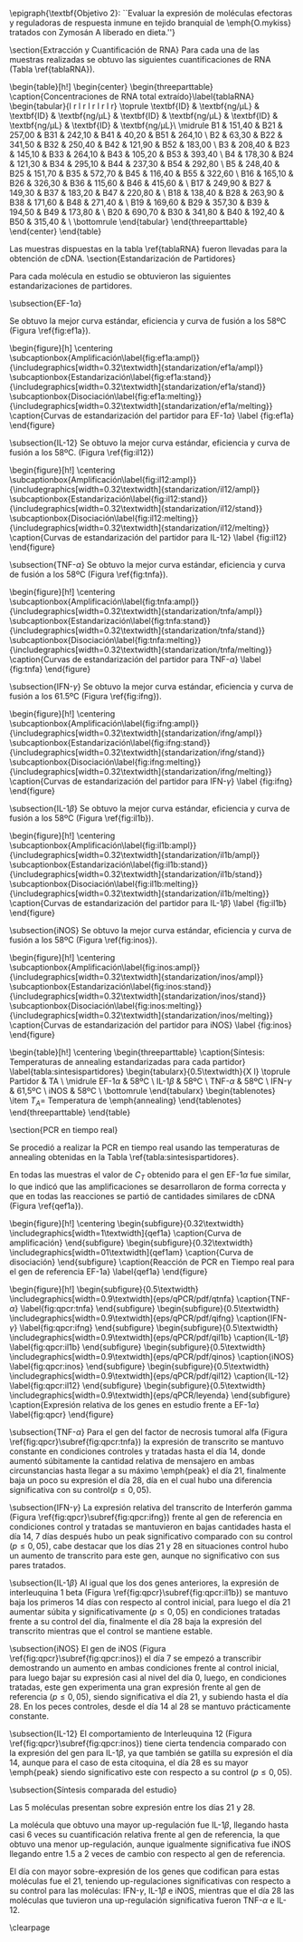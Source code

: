 \epigraph{\textbf{Objetivo 2}: ``Evaluar la expresión de moléculas efectoras y reguladoras de respuesta inmune en tejido branquial de \emph{O.mykiss} tratados con Zymosán A liberado en dieta.''}

\section{Extracción y Cuantificación de RNA}
Para cada una de las muestras realizadas se obtuvo las siguientes cuantificaciones de RNA (Tabla \ref{tablaRNA}).

\begin{table}[h!]
    \begin{center}
        \begin{threeparttable}
            \caption{Concentraciones de RNA total extraído}\label{tablaRNA}
            \begin{tabular}{l r l r l r l r l r}
            	\toprule
            	\textbf{ID}   & \textbf{ng/µL} & \textbf{ID} & \textbf{ng/µL} & \textbf{ID} & \textbf{ng/µL} & \textbf{ID} & \textbf{ng/µL} & \textbf{ID} & \textbf{ng/µL}\\
            	\midrule
            	B1    & 151,40 & B21 & 257,00 & B31 & 242,10 & B41 & 40,20 & B51 & 264,10 \\
            	B2 & 63,30 & B22 & 341,50 & B32 & 250,40 & B42 & 121,90 & B52 & 183,00 \\
            	B3 & 208,40 & B23 & 145,10 & B33 & 264,10 & B43 & 105,20 & B53 & 393,40 \\
            	B4 & 178,30 & B24 & 121,30 & B34 & 295,10 & B44 & 237,30 & B54 & 292,80 \\
            	B5 & 248,40 & B25 & 151,70 & B35 & 572,70 & B45 & 116,40 & B55 & 322,60 \\
            	B16 & 165,10 & B26 & 326,30 & B36 & 115,60 & B46 & 415,60 & \\
            	B17 & 249,90 & B27 & 149,30 & B37 & 183,20 & B47 & 220,80 & \\
            	B18 & 138,40 & B28 & 263,90 & B38 & 171,60 & B48 & 271,40 & \\
            	B19 & 169,60 & B29 & 357,30 & B39 & 194,50 & B49 & 173,80 & \\
            	B20 & 690,70 & B30 & 341,80 & B40 & 192,40 & B50 & 315,40 & \\
                \bottomrule
            \end{tabular}
        \end{threeparttable}
    \end{center}
\end{table}

Las muestras dispuestas en la tabla \ref{tablaRNA} fueron llevadas para la obtención de cDNA.
\section{Estandarización de Partidores}

Para cada molécula en estudio se obtuvieron las siguientes estandarizaciones de partidores.

\subsection{EF-1$\alpha$}

Se obtuvo la mejor curva estándar, eficiencia y curva de fusión a los 58ºC (Figura \ref{fig:ef1a}).

\begin{figure}[h]
	\centering
   		\subcaptionbox{Amplificación\label{fig:ef1a:ampl}}
		{\includegraphics[width=0.32\textwidth]{standarization/ef1a/ampl}}
		\subcaptionbox{Estandarización\label{fig:ef1a:stand}}
		{\includegraphics[width=0.32\textwidth]{standarization/ef1a/stand}}
		\subcaptionbox{Disociación\label{fig:ef1a:melting}}
		{\includegraphics[width=0.32\textwidth]{standarization/ef1a/melting}}
        \caption{Curvas de estandarización del partidor para EF-1$\alpha$}
    \label {fig:ef1a}
\end{figure}


\subsection{IL-12}
Se obtuvo la mejor curva estándar, eficiencia y curva de fusión a los 58ºC. (Figura \ref{fig:il12})

\begin{figure}[h!]
	\centering
   		\subcaptionbox{Amplificación\label{fig:il12:ampl}}
		{\includegraphics[width=0.32\textwidth]{standarization/il12/ampl}}
		\subcaptionbox{Estandarización\label{fig:il12:stand}}
		{\includegraphics[width=0.32\textwidth]{standarization/il12/stand}}
		\subcaptionbox{Disociación\label{fig:il12:melting}}
		{\includegraphics[width=0.32\textwidth]{standarization/il12/melting}}
        \caption{Curvas de estandarización del partidor para IL-12}
        \label {fig:il12}
\end{figure}

\subsection{TNF-$\alpha$}
Se obtuvo la mejor curva estándar, eficiencia y curva de fusión a los 58ºC (Figura \ref{fig:tnfa}).

\begin{figure}[h!]
\centering
   \subcaptionbox{Amplificación\label{fig:tnfa:ampl}}
		{\includegraphics[width=0.32\textwidth]{standarization/tnfa/ampl}}
		\subcaptionbox{Estandarización\label{fig:tnfa:stand}}
		{\includegraphics[width=0.32\textwidth]{standarization/tnfa/stand}}
		\subcaptionbox{Disociación\label{fig:tnfa:melting}}
		{\includegraphics[width=0.32\textwidth]{standarization/tnfa/melting}}
        \caption{Curvas de estandarización del partidor para TNF-$\alpha$}
    \label {fig:tnfa}
\end{figure}

\subsection{IFN-$\gamma$}
Se obtuvo la mejor curva estándar, eficiencia y curva de fusión a los 61.5ºC (Figura \ref{fig:ifng}).

\begin{figure}[h!]
\centering
   		\subcaptionbox{Amplificación\label{fig:ifng:ampl}}
		{\includegraphics[width=0.32\textwidth]{standarization/ifng/ampl}}
		\subcaptionbox{Estandarización\label{fig:ifng:stand}}
		{\includegraphics[width=0.32\textwidth]{standarization/ifng/stand}}
		\subcaptionbox{Disociación\label{fig:ifng:melting}}
		{\includegraphics[width=0.32\textwidth]{standarization/ifng/melting}}
         \caption{Curvas de estandarización del partidor para IFN-$\gamma$}
         \label {fig:ifng}
    \end{figure}

\subsection{IL-1$\beta$}
Se obtuvo la mejor curva estándar, eficiencia y curva de fusión a los 58ºC (Figura \ref{fig:il1b}).

\begin{figure}[h!]
\centering
   \subcaptionbox{Amplificación\label{fig:il1b:ampl}}
		{\includegraphics[width=0.32\textwidth]{standarization/il1b/ampl}}
		\subcaptionbox{Estandarización\label{fig:il1b:stand}}
		{\includegraphics[width=0.32\textwidth]{standarization/il1b/stand}}
		\subcaptionbox{Disociación\label{fig:il1b:melting}}
		{\includegraphics[width=0.32\textwidth]{standarization/il1b/melting}}
        \caption{Curvas de estandarización del partidor para IL-1$\beta$}
    \label {fig:il1b}
\end{figure}

\subsection{iNOS}
Se obtuvo la mejor curva estándar, eficiencia y curva de fusión a los 58ºC (Figura \ref{fig:inos}).

\begin{figure}[h!]
\centering
   \subcaptionbox{Amplificación\label{fig:inos:ampl}}
		{\includegraphics[width=0.32\textwidth]{standarization/inos/ampl}}
		\subcaptionbox{Estandarización\label{fig:inos:stand}}
		{\includegraphics[width=0.32\textwidth]{standarization/inos/stand}}
		\subcaptionbox{Disociación\label{fig:inos:melting}}
		{\includegraphics[width=0.32\textwidth]{standarization/inos/melting}}
        \caption{Curvas de estandarización del partidor para iNOS}
    \label {fig:inos}
\end{figure}

\begin{table}[h!]
	\centering
	\begin{threeparttable}
		\caption{Síntesis: Temperaturas de annealing estandarizadas para cada partidor} \label{tabla:sintesispartidores}
		\begin{tabularx}{0.5\textwidth}{X l}
			\toprule
			Partidor & TA \\
			\midrule
			EF-1$\alpha$ & 58ºC \\
			IL-1$\beta$ & 58ºC \\
			TNF-$\alpha$ & 58ºC \\
			IFN-$\gamma$ & 61,5ºC \\
			iNOS & 58ºC \\
			\bottomrule
		\end{tabularx}
	\begin{tablenotes}
		\item $T_A$= Temperatura de \emph{annealing}
	\end{tablenotes}
	\end{threeparttable}
\end{table}

\section{PCR en tiempo real}

Se procedió a realizar la PCR en tiempo real usando las temperaturas de annealing obtenidas en la Tabla \ref{tabla:sintesispartidores}.

En todas las muestras el valor de $C_T$ obtenido para el gen EF-1$\alpha$ fue similar, lo que indicó que las amplificaciones se desarrollaron de forma correcta y que en todas las reacciones se partió de cantidades similares de cDNA (Figura \ref{qef1a}).

\begin{figure}[h!]
	\centering
    \begin{subfigure}{0.32\textwidth}
		\includegraphics[width=1\textwidth]{qef1a}
        \caption{Curva de amplificación}
		\end{subfigure}
    \begin{subfigure}{0.32\textwidth}
        \includegraphics[width=01\textwidth]{qef1am}
        \caption{Curva de disociación}
    \end{subfigure}
    \caption{Reacción de PCR en Tiempo real para el gen de referencia EF-1a}
    \label{qef1a}
\end{figure}

\begin{figure}[h!]
    \begin{subfigure}{0.5\textwidth}
		\includegraphics[width=0.9\textwidth]{eps/qPCR/pdf/qtnfa}
        \caption{TNF-$\alpha$}
        \label{fig:qpcr:tnfa}
		\end{subfigure}
    \begin{subfigure}{0.5\textwidth}
        \includegraphics[width=0.9\textwidth]{eps/qPCR/pdf/qifng}
        \caption{IFN-$\gamma$}
        \label{fig:qpcr:ifng}
    \end{subfigure}
    \begin{subfigure}{0.5\textwidth}
        \includegraphics[width=0.9\textwidth]{eps/qPCR/pdf/qil1b}
    	\caption{IL-1$\beta$}
    	\label{fig:qpcr:il1b}
    \end{subfigure}
    \begin{subfigure}{0.5\textwidth}
        \includegraphics[width=0.9\textwidth]{eps/qPCR/pdf/qinos}
        \caption{iNOS}
        \label{fig:qpcr:inos}
    \end{subfigure}
    \begin{subfigure}{0.5\textwidth}
        \includegraphics[width=0.9\textwidth]{eps/qPCR/pdf/qil12}
        \caption{IL-12}
        \label{fig:qpcr:il12}
    \end{subfigure}
    \begin{subfigure}{0.5\textwidth}
        \includegraphics[width=0.9\textwidth]{eps/qPCR/leyenda}
    \end{subfigure}
    \caption{Expresión relativa de los genes en estudio frente a EF-1$\alpha$}
    \label{fig:qpcr}
\end{figure}


\subsection{TNF-$\alpha$}
Para el gen del factor de necrosis tumoral alfa (Figura \ref{fig:qpcr}\subref{fig:qpcr:tnfa}) la expresión de transcrito se mantuvo constante en condiciones controles y tratadas hasta el día 14, donde aumentó súbitamente la cantidad relativa de mensajero en ambas circunstancias hasta llegar a su máximo \emph{peak} el día 21,  finalmente baja un poco su expresión el día 28, día en el cual hubo una diferencia significativa con su control($p \leq 0,05$).

\subsection{IFN-$\gamma$}
La expresión relativa del transcrito de Interferón gamma (Figura \ref{fig:qpcr}\subref{fig:qpcr:ifng}) frente al gen de referencia en condiciones control y tratadas se mantuvieron en bajas cantidades hasta el día 14, 7 días después hubo un peak significativo comparado con su control ($p \leq 0,05$), cabe destacar que los días 21 y 28 en situaciones control hubo un aumento de transcrito para este gen, aunque no significativo con sus pares tratados.

\subsection{IL-1$\beta$}
Al igual que los dos genes anteriores, la expresión de interleuquina 1 beta (Figura \ref{fig:qpcr}\subref{fig:qpcr:il1b}) se mantuvo baja los primeros 14 días con respecto al control inicial, para luego el día 21 aumentar súbita y significativamente ($p \leq 0,05$) en condiciones tratadas frente a su control del día, finalmente el día 28 baja la expresión del transcrito mientras que el control se mantiene estable.

\subsection{iNOS}
El gen de iNOS (Figura \ref{fig:qpcr}\subref{fig:qpcr:inos}) el día 7 se empezó a transcribir demostrando un aumento en ambas condiciones frente al control inicial, para luego bajar su expresión casi al nivel del día 0, luego, en condiciones tratadas, este gen experimenta una gran expresión frente al gen de referencia ($p \leq 0,05$), siendo significativa el día 21, y subiendo hasta el día 28. En los peces controles, desde el día 14 al 28 se mantuvo prácticamente constante.

\subsection{IL-12}
El comportamiento de Interleuquina 12 (Figura \ref{fig:qpcr}\subref{fig:qpcr:inos}) tiene cierta tendencia comparado con la expresión del gen para IL-1$\beta$, ya que también se gatilla su expresión el día 14, aunque para el caso de esta citoquina, el día 28 es su mayor \emph{peak} siendo significativo este con respecto a su control ($p \leq 0,05$).

\subsection{Síntesis comparada del estudio}

Las 5 moléculas presentan sobre expresión entre los días 21 y 28.

La molécula que obtuvo una mayor up-regulación fue IL-1$\beta$, llegando hasta casi 6 veces su cuantificación relativa frente al gen de referencia, la que obtuvo una menor up-regulación, aunque igualmente significativa fue iNOS llegando entre 1.5 a 2 veces de cambio con respecto al gen de referencia.

El día con mayor sobre-expresión de los genes que codifican para estas moléculas fue el 21, teniendo up-regulaciones significativas con respecto a su control para las moléculas: IFN-$\gamma$, IL-1$\beta$ e iNOS, mientras que el día 28 las moléculas que tuvieron una up-regulación significativa fueron TNF-$\alpha$ e IL-12.

\clearpage

